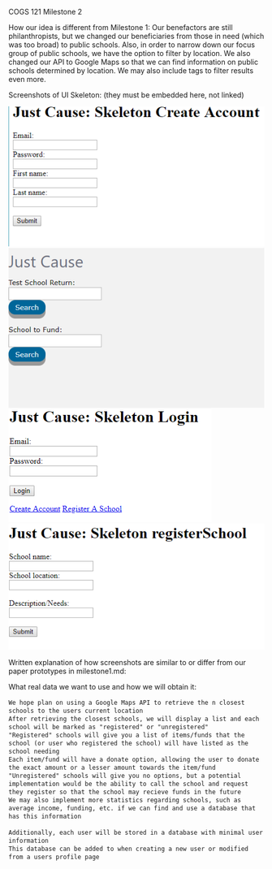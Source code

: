 
COGS 121 Milestone 2

How our idea is different from Milestone 1:
Our benefactors are still philanthropists, but we changed our beneficiaries from those in need (which was too broad) to public schools. Also, in order to narrow down our focus group of public schools, we have the option to filter by location. We also changed our API to Google Maps so that we can find information on public schools determined by location. We may also include tags to filter results even more.

Screenshots of UI Skeleton: (they must be embedded here, not linked)

![](createAccount.png)
![](home.png)
![](login.png)
![](registerSchool.png)

Written explanation of how screenshots are similar to or differ from our paper prototypes in milestone1.md:


What real data we want to use and how we will obtain it:
	
	We hope plan on using a Google Maps API to retrieve the n closest schools to the users current location
	After retrieving the closest schools, we will display a list and each school will be marked as "registered" or "unregistered"
	"Registered" schools will give you a list of items/funds that the school (or user who registered the school) will have listed as the school needing
	Each item/fund will have a donate option, allowing the user to donate the exact amount or a lesser amount towards the item/fund
	"Unregistered" schools will give you no options, but a potential implementation would be the ability to call the school and request they register so that the school may recieve funds in the future
	We may also implement more statistics regarding schools, such as average income, funding, etc. if we can find and use a database that has this information

	Additionally, each user will be stored in a database with minimal user information
	This database can be added to when creating a new user or modified from a users profile page